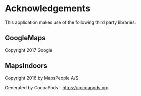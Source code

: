 # Acknowledgements
This application makes use of the following third party libraries:

## GoogleMaps

Copyright 2017 Google

## MapsIndoors

Copyright 2016 by MapsPeople A/S

Generated by CocoaPods - https://cocoapods.org
